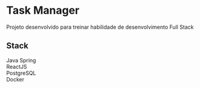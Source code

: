 # Task Manager

Projeto desenvolvido para treinar habilidade de desenvolvimento Full Stack

## Stack
Java Spring
<br>
ReactJS
<br>
PostgreSQL
<br>
Docker
